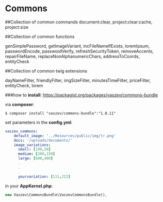 # Commons

##Collection of common commands
document:clear, project:clear:cache, project:size

##Collection of common functions

genSimplePassword, getImageVariant, incFileNameIfExists, loremIpsum, passwordEncode, passwordVerify, refreshSecurityToken, removeAccents, repairFileName, replaceNonAlphanumericChars, addressToCoords, entityCheck

##Collection of common twig extensions

dayNameFilter, friendlyFilter, imgSizeFilter, minutesTimeFilter, priceFilter, entityCheck, lorem

###how to **install**:
https://packagist.org/packages/vaszev/commons-bundle

via **composer**:
```
$ composer install "vaszev/commons-bundle":"1.0.11"
```

set parameters in the **config.yml**:
```yaml
vaszev_commons:
    default_image: '../Resources/public/img/tr.png'
    docs: '/uploads/documents/'
    image_variations:
      small: [100,50]
      medium: [200,150]
      large: [600,400]
      .
      .
      .
      yourvariation: [111,222]
```

in your **AppKernel.php**:
```php
new Vaszev\CommonsBundle\VaszevCommonsBundle(),
```
